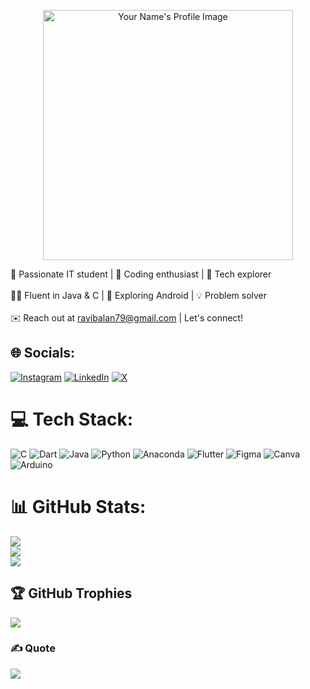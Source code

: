 <p align="center">
    <img src="https://avatars.githubusercontent.com/u/99718552?s=400&u=bdd54a495330009cd5c92d72954a30a1065a5b51&v=4" alt="Your Name's Profile Image" width="400">
  </p> 
  
  🌟 Passionate IT student | 🚀 Coding enthusiast | 🌱 Tech explorer<br><br>👨‍💻 Fluent in Java & C | 📱 Exploring Android | 💡 Problem solver<br><br>✉️ Reach out at ravibalan79@gmail.com |  Let's connect!<br>
  
  
  ## 🌐 Socials:
  [![Instagram](https://img.shields.io/badge/Instagram-%23E4405F.svg?logo=Instagram&logoColor=white)](https://instagram.com/dheeran_ravibalan) [![LinkedIn](https://img.shields.io/badge/LinkedIn-%230077B5.svg?logo=linkedin&logoColor=white)](https://www.linkedin.com/in/ravibalan-r) [![X](https://img.shields.io/badge/X-black.svg?logo=X&logoColor=white)](https://x.com/GAMEPLAYER_RAVI?s=09) 
  
  # 💻 Tech Stack:
  ![C](https://img.shields.io/badge/c-%2300599C.svg?style=for-the-badge&logo=c&logoColor=white) ![Dart](https://img.shields.io/badge/dart-%230175C2.svg?style=for-the-badge&logo=dart&logoColor=white) ![Java](https://img.shields.io/badge/java-%23ED8B00.svg?style=for-the-badge&logo=openjdk&logoColor=white) ![Python](https://img.shields.io/badge/python-3670A0?style=for-the-badge&logo=python&logoColor=ffdd54) ![Anaconda](https://img.shields.io/badge/Anaconda-%2344A833.svg?style=for-the-badge&logo=anaconda&logoColor=white) ![Flutter](https://img.shields.io/badge/Flutter-%2302569B.svg?style=for-the-badge&logo=Flutter&logoColor=white) ![Figma](https://img.shields.io/badge/figma-%23F24E1E.svg?style=for-the-badge&logo=figma&logoColor=white) ![Canva](https://img.shields.io/badge/Canva-%2300C4CC.svg?style=for-the-badge&logo=Canva&logoColor=white) ![Arduino](https://img.shields.io/badge/-Arduino-00979D?style=for-the-badge&logo=Arduino&logoColor=white)
  # 📊 GitHub Stats:
  ![](https://github-readme-stats.vercel.app/api?username=RAVIBALANRAJU&theme=dark&hide_border=false&include_all_commits=false&count_private=false)<br/>
  ![](https://github-readme-streak-stats.herokuapp.com/?user=RAVIBALANRAJU&theme=dark&hide_border=false)<br/>
  ![](https://github-readme-stats.vercel.app/api/top-langs/?username=RAVIBALANRAJU&theme=dark&hide_border=false&include_all_commits=false&count_private=false&layout=compact)
  
  ## 🏆 GitHub Trophies
  ![](https://github-profile-trophy.vercel.app/?username=RAVIBALANRAJU&theme=radical&no-frame=false&no-bg=true&margin-w=4)
  
  ### ✍️ Quote
  ![](https://quotes-github-readme.vercel.app/api?type=horizontal&theme=radical&quote=Do%20what%20you%20can%20)
